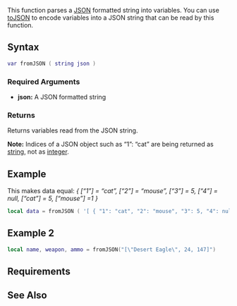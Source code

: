This function parses a [JSON](/docs/json.md "wikilink") formatted string into variables. You can use [toJSON](/docs/tojson.md "wikilink") to encode variables into a JSON string that can be read by this function.

Syntax
------

``` lua
var fromJSON ( string json )
```

### Required Arguments

-   **json:** A JSON formatted string

### Returns

Returns variables read from the JSON string.

**Note:** Indices of a JSON object such as “1”: “cat” are being returned as [string](/docs/string.md "wikilink"), not as [integer](/docs/int.md "wikilink").

Example
-------

This makes data equal: *{ \[“1”\] = “cat”, \[“2”\] = “mouse”, \[“3”\] = 5, \[“4”\] = null, \[“cat”\] = 5, \[“mouse”\] =1 }*

``` lua
local data = fromJSON ( '[ { "1": "cat", "2": "mouse", "3": 5, "4": null, "cat":5, "mouse":1 } ]' )
```

Example 2
---------

``` lua
local name, weapon, ammo = fromJSON("[\"Desert Eagle\", 24, 147]")
```

Requirements
------------

See Also
--------
